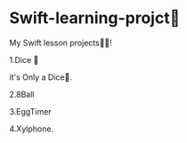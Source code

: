 # Swift-learning-projct🤯
My Swift lesson projects👨‍💻!

1.Dice 🎲

it's Only a Dice🫠.

2.8Ball

3.EggTimer

4.Xylphone.
